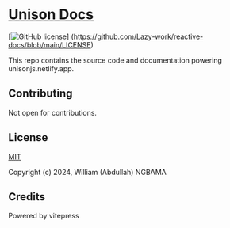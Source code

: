 # [Unison Docs](https://unisonjsjs.netlify.app/)

[![GitHub license](https://img.shields.io/badge/license-MIT-blue.svg)] (https://github.com/Lazy-work/reactive-docs/blob/main/LICENSE)

This repo contains the source code and documentation powering unisonjs.netlify.app.

## Contributing

Not open for contributions.

## License

[MIT](https://opensource.org/licenses/MIT)

Copyright (c) 2024, William (Abdullah) NGBAMA

## Credits

Powered by vitepress
